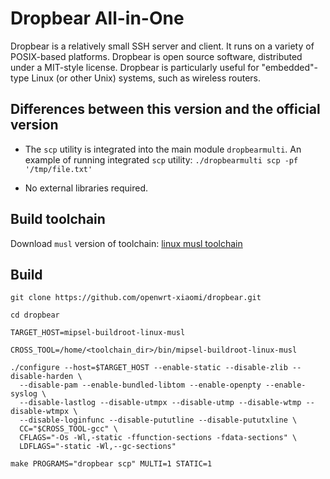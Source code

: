 # Dropbear All-in-One

Dropbear is a relatively small SSH server and client. It runs on a variety of POSIX-based platforms. Dropbear is open source software, distributed under a MIT-style license. Dropbear is particularly useful for "embedded"-type Linux (or other Unix) systems, such as wireless routers.

## Differences between this version and the official version

* The `scp` utility is integrated into the main module `dropbearmulti`.
  An example of running integrated `scp` utility: `./dropbearmulti scp -pf '/tmp/file.txt'`

* No external libraries required.

## Build toolchain

Download `musl` version of toolchain: [linux musl toolchain](https://toolchains.bootlin.com/)

## Build

```
git clone https://github.com/openwrt-xiaomi/dropbear.git

cd dropbear

TARGET_HOST=mipsel-buildroot-linux-musl

CROSS_TOOL=/home/<toolchain_dir>/bin/mipsel-buildroot-linux-musl

./configure --host=$TARGET_HOST --enable-static --disable-zlib --disable-harden \
  --disable-pam --enable-bundled-libtom --enable-openpty --enable-syslog \
  --disable-lastlog --disable-utmpx --disable-utmp --disable-wtmp --disable-wtmpx \
  --disable-loginfunc --disable-pututline --disable-pututxline \
  CC="$CROSS_TOOL-gcc" \
  CFLAGS="-Os -Wl,-static -ffunction-sections -fdata-sections" \
  LDFLAGS="-static -Wl,--gc-sections"

make PROGRAMS="dropbear scp" MULTI=1 STATIC=1
```


